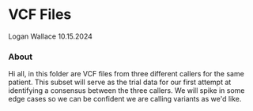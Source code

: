 # VCF Files

Logan Wallace
10.15.2024

### About

Hi all, in this folder are VCF files from three different callers for the same patient. This subset will serve as the trial data for our first attempt at identifying a consensus between the three callers. We will spike in some edge cases so we can be confident we are calling variants as we'd like. 
